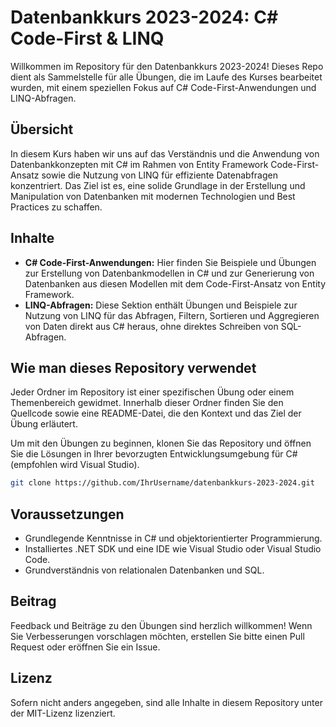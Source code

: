 # Datenbankkurs 2023-2024: C# Code-First & LINQ

Willkommen im Repository für den Datenbankkurs 2023-2024! Dieses Repo dient als Sammelstelle für alle Übungen, die im Laufe des Kurses bearbeitet wurden, mit einem speziellen Fokus auf C# Code-First-Anwendungen und LINQ-Abfragen.

## Übersicht

In diesem Kurs haben wir uns auf das Verständnis und die Anwendung von Datenbankkonzepten mit C# im Rahmen von Entity Framework Code-First-Ansatz sowie die Nutzung von LINQ für effiziente Datenabfragen konzentriert. Das Ziel ist es, eine solide Grundlage in der Erstellung und Manipulation von Datenbanken mit modernen Technologien und Best Practices zu schaffen.

## Inhalte

- **C# Code-First-Anwendungen:** Hier finden Sie Beispiele und Übungen zur Erstellung von Datenbankmodellen in C# und zur Generierung von Datenbanken aus diesen Modellen mit dem Code-First-Ansatz von Entity Framework.
- **LINQ-Abfragen:** Diese Sektion enthält Übungen und Beispiele zur Nutzung von LINQ für das Abfragen, Filtern, Sortieren und Aggregieren von Daten direkt aus C# heraus, ohne direktes Schreiben von SQL-Abfragen.

## Wie man dieses Repository verwendet

Jeder Ordner im Repository ist einer spezifischen Übung oder einem Themenbereich gewidmet. Innerhalb dieser Ordner finden Sie den Quellcode sowie eine README-Datei, die den Kontext und das Ziel der Übung erläutert.

Um mit den Übungen zu beginnen, klonen Sie das Repository und öffnen Sie die Lösungen in Ihrer bevorzugten Entwicklungsumgebung für C# (empfohlen wird Visual Studio).

```bash
git clone https://github.com/IhrUsername/datenbankkurs-2023-2024.git
```

## Voraussetzungen

- Grundlegende Kenntnisse in C# und objektorientierter Programmierung.
- Installiertes .NET SDK und eine IDE wie Visual Studio oder Visual Studio Code.
- Grundverständnis von relationalen Datenbanken und SQL.

## Beitrag

Feedback und Beiträge zu den Übungen sind herzlich willkommen! Wenn Sie Verbesserungen vorschlagen möchten, erstellen Sie bitte einen Pull Request oder eröffnen Sie ein Issue.

## Lizenz

Sofern nicht anders angegeben, sind alle Inhalte in diesem Repository unter der MIT-Lizenz lizenziert.
